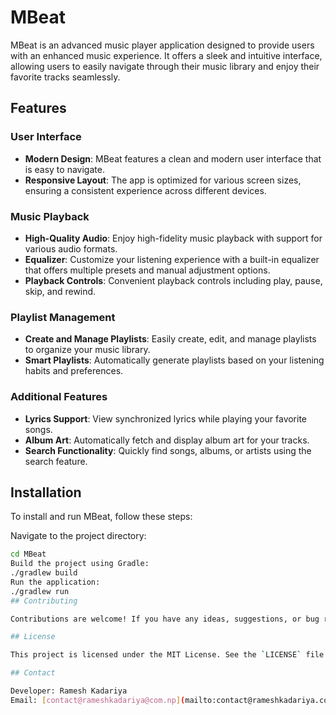 # MBeat

MBeat is an advanced music player application designed to provide users with an enhanced music experience. It offers a sleek and intuitive interface, allowing users to easily navigate through their music library and enjoy their favorite tracks seamlessly.

## Features

### User Interface
- **Modern Design**: MBeat features a clean and modern user interface that is easy to navigate.
- **Responsive Layout**: The app is optimized for various screen sizes, ensuring a consistent experience across different devices.

### Music Playback
- **High-Quality Audio**: Enjoy high-fidelity music playback with support for various audio formats.
- **Equalizer**: Customize your listening experience with a built-in equalizer that offers multiple presets and manual adjustment options.
- **Playback Controls**: Convenient playback controls including play, pause, skip, and rewind.

### Playlist Management
- **Create and Manage Playlists**: Easily create, edit, and manage playlists to organize your music library.
- **Smart Playlists**: Automatically generate playlists based on your listening habits and preferences.

### Additional Features
- **Lyrics Support**: View synchronized lyrics while playing your favorite songs.
- **Album Art**: Automatically fetch and display album art for your tracks.
- **Search Functionality**: Quickly find songs, albums, or artists using the search feature.

## Installation

To install and run MBeat, follow these steps:

Navigate to the project directory:
```sh
cd MBeat
Build the project using Gradle:
./gradlew build
Run the application:
./gradlew run
## Contributing

Contributions are welcome! If you have any ideas, suggestions, or bug reports, please open an issue or submit a pull request. Make sure to follow the contribution guidelines outlined in `CONTRIBUTING.md`.

## License

This project is licensed under the MIT License. See the `LICENSE` file for more information.

## Contact

Developer: Ramesh Kadariya  
Email: [contact@rameshkadariya@com.np](mailto:contact@rameshkadariya.com.np)


